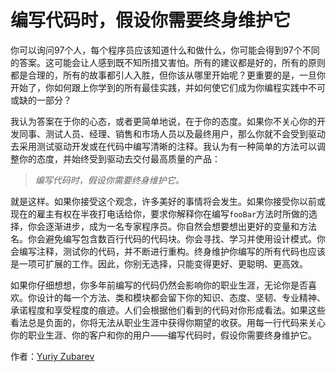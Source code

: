 # 编写代码时，假设你需要终身维护它

你可以询问97个人，每个程序员应该知道什么和做什么，你可能会得到97个不同的答案。这可能会让人感到既不知所措又害怕。所有的建议都是好的，所有的原则都是合理的，所有的故事都引人入胜，但你该从哪里开始呢？更重要的是，一旦你开始了，你如何跟上你学到的所有最佳实践，并如何使它们成为你编程实践中不可或缺的一部分？

我认为答案在于你的心态，或者更简单地说，在于你的态度。如果你不关心你的开发同事、测试人员、经理、销售和市场人员以及最终用户，那么你就不会受到驱动去采用测试驱动开发或在代码中编写清晰的注释。我认为有一种简单的方法可以调整你的态度，并始终受到驱动去交付最高质量的产品：

> *编写代码时，假设你需要终身维护它。*

就是这样。如果你接受这个观念，许多美好的事情将会发生。如果你接受你以前或现在的雇主有权在半夜打电话给你，要求你解释你在编写`fooBar`方法时所做的选择，你会逐渐进步，成为一名专家程序员。你自然会想要想出更好的变量和方法名。你会避免编写包含数百行代码的代码块。你会寻找、学习并使用设计模式。你会编写注释，测试你的代码，并不断进行重构。终身维护你编写的所有代码也应该是一项可扩展的工作。因此，你别无选择，只能变得更好、更聪明、更高效。

如果你仔细想想，你多年前编写的代码仍然会影响你的职业生涯，无论你是否喜欢。你设计的每一个方法、类和模块都会留下你的知识、态度、坚韧、专业精神、承诺程度和享受程度的痕迹。人们会根据他们看到的代码对你形成看法。如果这些看法总是负面的，你将无法从职业生涯中获得你期望的收获。用每一行代码来关心你的职业生涯、你的客户和你的用户——编写代码时，假设你需要终身维护它。

作者：[Yuriy Zubarev](http://programmer.97things.oreilly.com/wiki/index.php/Yuriy_Zubarev)